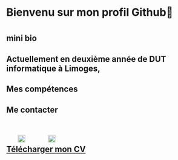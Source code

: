 <h1> Bienvenu sur mon profil Github👋 <h1>

<h2>mini bio <h2>
  Actuellement en deuxième année de DUT informatique à Limoges, 
  

<h2>Mes compétences<h2>




<h2>Me contacter<h2>
  <br/>
  <div>
    <a href="https://www.linkedin.com/in/manon-deleest/"><img align="left" height="20px" src="https://cdn.jsdelivr.net/npm/simple-icons@v3/icons/linkedin.svg" hspace="30"/</a>
    <a href="mailto:deleest.manon@gmail.com"><img align="left" height="20px" src="https://cdn.jsdelivr.net/npm/simple-icons@3.13.0/icons/gmail.svg" hspace="30"/</a><br/>
      <a  target="_blank" href="CV Florian TORIBIO.pdf">Télécharger mon CV</a>


  </div>





<!--
**manon-deleest/manon-deleest** is a ✨ _special_ ✨ repository because its `README.md` (this file) appears on your GitHub profile.

Here are some ideas to get you started:

- 🔭 I’m currently working on ...
- 🌱 I’m currently learning ...
- 👯 I’m looking to collaborate on ...
- 🤔 I’m looking for help with ...
- 💬 Ask me about ...
- 📫 How to reach me: ...
- 😄 Pronouns: ...
- ⚡ Fun fact: ...
-->
